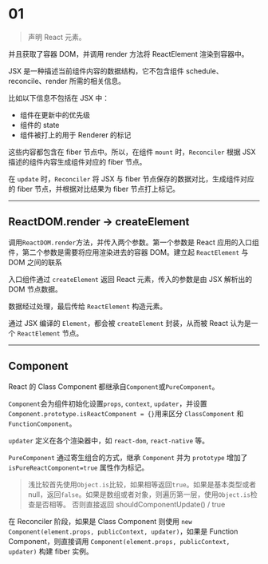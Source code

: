 # 01

> 声明 React 元素。

并且获取了容器 DOM，并调用 render 方法将 ReactElement 渲染到容器中。

JSX 是一种描述当前组件内容的数据结构，它不包含组件 schedule、reconcile、render 所需的相关信息。

比如以下信息不包括在 JSX 中：

- 组件在更新中的优先级
- 组件的 state
- 组件被打上的用于 Renderer 的标记

这些内容都包含在 fiber 节点中。所以，在组件 `mount` 时，`Reconciler` 根据 JSX 描述的组件内容生成组件对应的 fiber 节点。

在 `update` 时，`Reconciler` 将 JSX 与 fiber 节点保存的数据对比，生成组件对应的 fiber 节点，并根据对比结果为 fiber 节点打上标记。

---

## ReactDOM.render -> createElement

调用`ReactDOM.render`方法，并传入两个参数。第一个参数是 React 应用的入口组件，第二个参数是需要将应用渲染进去的容器 DOM。建立起 `ReactElement` 与 DOM 之间的联系

入口组件通过 `createElement` 返回 React 元素，传入的参数是由 JSX 解析出的 DOM 节点数据。

数据经过处理，最后传给 `ReactElement` 构造元素。

通过 JSX 编译的 `Element`，都会被 `createElement` 封装，从而被 React 认为是一个 `ReactElement` 节点。

---

## Component

React 的 Class Component 都继承自`Component`或`PureComponent`。

`Component`会为组件初始化设置`props`, `context`, `updater`，并设置 `Component.prototype.isReactComponent = {}`用来区分 `ClassComponent` 和 `FunctionComponent`。

`updater` 定义在各个渲染器中，如 `react-dom`, `react-native` 等。

`PureComponent` 通过寄生组合的方式，继承 `Component` 并为 `prototype` 增加了 `isPureReactComponent=true` 属性作为标记。

> 浅比较首先使用`Object.is`比较，如果相等返回`true`。如果是基本类型或者 null，返回`false`。如果是数组或者对象，则遍历第一层，使用`Object.is`检查是否相等。
> 否则直接返回 shouldComponentUpdate() / true

在 Reconciler 阶段，如果是 Class Component 则使用 `new Component(element.props, publicContext, updater)`，如果是 Function Component，则直接调用 `Component(element.props, publicContext, updater)` 构建 fiber 实例。
